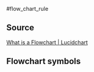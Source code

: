 #flow_chart_rule


## Source
[What is a Flowchart | Lucidchart](https://www.lucidchart.com/pages/what-is-a-flowchart-tutorial)

## Flowchart symbols
